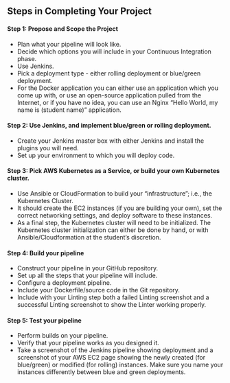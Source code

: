 
<h2 id="steps-in-completing-your-project">Steps in Completing Your Project</h2>
<h4 id="step-1-propose-and-scope-the-project">Step 1: Propose and Scope the Project</h4>
<ul>
<li>Plan what your pipeline will look like. </li>
<li>Decide which options you will include in your Continuous Integration phase. </li>
<li>Use Jenkins.</li>
<li>Pick a deployment type - either rolling deployment or blue/green deployment. </li>
<li>For the Docker application you can either use an application which you come up with, or use an open-source application pulled from the Internet, or if you have no idea, you can use an Nginx “Hello World, my name is (student name)” application. </li>
</ul>
<h4 id="step-2-use-jenkins-and-implement-blue-green-or-rolling-deployment-">Step 2: Use Jenkins, and implement blue/green or rolling deployment.</h4>
<ul>
<li>Create your Jenkins master box with either Jenkins and install the plugins you will need. </li>
<li>Set up your environment to which you will deploy code.</li>
</ul>
<h4 id="step-3-pick-aws-kubernetes-as-a-service-or-build-your-own-kubernetes-cluster-">Step 3: Pick AWS Kubernetes as a Service, or build your own Kubernetes cluster.</h4>
<ul>
<li>Use Ansible or CloudFormation to build your “infrastructure”; i.e., the Kubernetes Cluster.</li>
<li>It should create the EC2 instances (if you are building your own), set the correct networking settings, and deploy software to these instances. </li>
<li>As a final step, the Kubernetes cluster will need to be initialized. The Kubernetes cluster initialization can either be done by hand, or with Ansible/Cloudformation at the student’s discretion.</li>
</ul>
<h4 id="step-4-build-your-pipeline">Step 4: Build your pipeline</h4>
<ul>
<li>Construct your pipeline in your GitHub repository.</li>
<li>Set up all the steps that your pipeline will include. </li>
<li>Configure a deployment pipeline. </li>
<li>Include your Dockerfile/source code in the Git repository. </li>
<li>Include with your Linting step both a failed Linting screenshot and a successful Linting screenshot to show the Linter working properly.</li>
</ul>
<h4 id="step-5-test-your-pipeline">Step 5: Test your pipeline</h4>
<ul>
<li>Perform builds on your pipeline. </li>
<li>Verify that your pipeline works as you designed it. </li>
<li>Take a screenshot of the Jenkins pipeline showing deployment and a screenshot of your AWS EC2 page showing the newly created (for blue/green) or modified (for rolling) instances. Make sure you name your instances differently between blue and green deployments.</li>
</ul>
